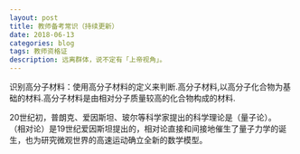 ```yaml
---
layout: post
title: 教师备考常识（持续更新）
date: 2018-06-13
categories: blog
tags: 教师资格证
description: 远离群体，说不定有「上帝视角」。
---
```


识别高分子材料：使用高分子材料的定义来判断.高分子材料,以高分子化合物为基础的材料.高分子材料是由相对分子质量较高的化合物构成的材料.

20世纪初，普朗克、爱因斯坦、玻尔等科学家提出的科学理论是（量子论）。
（相对论）是19世纪爱因斯坦提出的，相对论直接和间接地催生了量子力学的诞生，也为研究微观世界的高速运动确立全新的数学模型。



